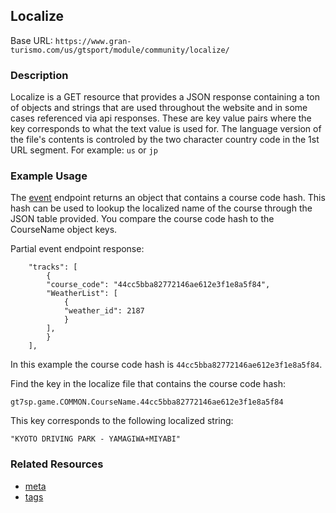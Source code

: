 ## Localize

Base URL: `https://www.gran-turismo.com/us/gtsport/module/community/localize/`

### Description
Localize is a GET resource that provides a JSON response containing a ton of objects and strings that are used throughout the website and in some cases referenced via api responses. These are key value pairs where the key corresponds to what the text value is used for.
The language version of the file's contents is controled by the two character country code in the 1st URL segment. For example: `us` or `jp`

### Example Usage
The [event](event.md) endpoint returns an object that contains a course code hash.
This hash can be used to lookup the localized name of the course through the JSON table provided. You compare the course code hash to the CourseName object keys.

Partial event endpoint response:
```
	"tracks": [
  		{
		"course_code": "44cc5bba82772146ae612e3f1e8a5f84",
		"WeatherList": [
  			{
			"weather_id": 2187
			}
		],
		}
	],
```
In this example the course code hash is `44cc5bba82772146ae612e3f1e8a5f84`.

Find the key in the localize file that contains the course code hash:
```
gt7sp.game.COMMON.CourseName.44cc5bba82772146ae612e3f1e8a5f84
```

This key corresponds to the following localized string:
```
"KYOTO DRIVING PARK - YAMAGIWA+MIYABI"
```

### Related Resources
* [meta](meta.md)
* [tags](tags.md)
